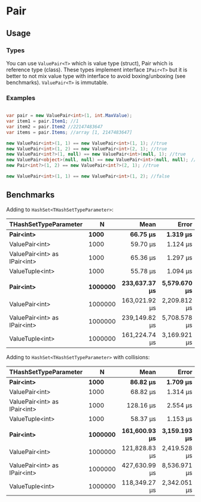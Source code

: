 ﻿# Pair

## Usage

### Types

You can use `ValuePair<T>` which is value type (struct), Pair<T> which is reference type (class). These types implement interface `IPair<T>` but it is better to not mix value type with interface to avoid boxing/unboxing (see benchmarks). `ValuePair<T>` is immutable.

### Examples

```cs

var pair = new ValuePair<int>(1, int.MaxValue);
var item1 = pair.Item1; //1
var item2 = pair.Item2 //22147483647
var items = pair.Items; //array [1, 2147483647]

new ValuePair<int>(1, 1) == new ValuePair<int>(1, 1); //true
new ValuePair<int>(1, 2) == new ValuePair<int>(2, 1); //true
new ValuePair<int?>(1, null) == new ValuePair<int>(null, 1); //true
new ValuePair<object>(null, null) == new ValuePair<int>(null, null); //true
new Pair<int?>(1, 2) == new ValuePair<int?>(2, 1); //true

new ValuePair<int>(1, 1) == new ValuePair<int>(1, 2); //false
```

## Benchmarks

Adding to `HashSet<THashSetTypeParameter>`:

|                          THashSetTypeParameter |       N |          Mean |        Error |        StdDev |        Median | Ratio | RatioSD |     Gen 0 |     Gen 1 |    Gen 2 | Allocated |
|-------------------------------- |-------- |--------------:|-------------:|--------------:|--------------:|------:|--------:|----------:|----------:|---------:|----------:|
|                       **Pair&lt;int&gt;** |    **1000** |      **66.75 μs** |     **1.319 μs** |      **2.542 μs** |      **66.42 μs** |  **1.20** |    **0.06** |   **23.0713** |    **0.4883** |        **-** |     **95 KB** |
|                  ValuePair&lt;int&gt; |    1000 |      59.70 μs |     1.124 μs |      1.294 μs |      60.09 μs |  1.07 |    0.03 |   17.3950 |    0.0610 |        - |     71 KB |
| ValuePair&lt;int&gt; as IPair&lt;int&gt; |    1000 |      65.36 μs |     1.297 μs |      2.649 μs |      65.32 μs |  1.15 |    0.05 |   23.0713 |    0.4883 |        - |     95 KB |
|                 ValueTuple&lt;int&gt; |    1000 |      55.78 μs |     1.094 μs |      1.075 μs |      55.74 μs |  1.00 |    0.00 |   17.3950 |    0.0610 |        - |     71 KB |
|                                 |         |               |              |               |               |       |         |           |           |          |           |
|                       **Pair&lt;int&gt;** | **1000000** | **233,637.37 μs** | **5,579.670 μs** | **16,364.205 μs** | **231,855.60 μs** |  **1.45** |    **0.10** | **4000.0000** | **1000.0000** |        **-** | **76,063 KB** |
|                  ValuePair&lt;int&gt; | 1000000 | 163,021.92 μs | 2,209.812 μs |  1,845.293 μs | 163,181.20 μs |  1.01 |    0.04 |  500.0000 |  500.0000 | 500.0000 | 52,626 KB |
| ValuePair&lt;int&gt; as IPair&lt;int&gt; | 1000000 | 239,149.82 μs | 5,708.578 μs | 16,742.270 μs | 234,666.10 μs |  1.50 |    0.08 | 4000.0000 | 1000.0000 |        - | 76,063 KB |
|                 ValueTuple&lt;int&gt; | 1000000 | 161,224.74 μs | 3,169.921 μs |  4,840.805 μs | 160,725.38 μs |  1.00 |    0.00 |  500.0000 |  500.0000 | 500.0000 | 52,626 KB |


Adding to `HashSet<THashSetTypeParameter>` with collisions:


|                                          THashSetTypeParameter |       N |          Mean |        Error |        StdDev | Ratio | RatioSD |      Gen 0 |     Gen 1 |    Gen 2 |  Allocated |
|------------------------------------------------ |-------- |--------------:|-------------:|--------------:|------:|--------:|-----------:|----------:|---------:|-----------:|
|                     **Pair&lt;int&gt;** |    **1000** |      **86.82 μs** |     **1.709 μs** |      **3.530 μs** |  **1.48** |    **0.07** |    **24.1699** |         **-** |        **-** |      **99 KB** |
|                ValuePair&lt;int&gt; |    1000 |      68.82 μs |     1.314 μs |      1.461 μs |  1.18 |    0.03 |    18.4326 |         - |        - |      75 KB |
| ValuePair&lt;int&gt; as IPair&lt;int&gt; |    1000 |     128.16 μs |     2.554 μs |      7.286 μs |  2.13 |    0.12 |    37.8418 |   12.4512 |        - |     156 KB |
|               ValueTuple&lt;int&gt; |    1000 |      58.37 μs |     1.153 μs |      1.133 μs |  1.00 |    0.00 |    17.3950 |    0.0610 |        - |      71 KB |
|                                                 |         |               |              |               |       |         |            |           |          |            |
|                     **Pair&lt;int&gt;** | **1000000** | **161,600.93 μs** | **3,159.193 μs** |  **5,933.731 μs** |  **1.36** |    **0.07** | **48000.0000** |         **-** |        **-** | **196,608 KB** |
|                ValuePair&lt;int&gt; | 1000000 | 121,828.83 μs | 2,419.528 μs |  4,775.912 μs |  1.03 |    0.06 | 42250.0000 |         - |        - | 173,170 KB |
| ValuePair&lt;int&gt; as IPair&lt;int&gt; | 1000000 | 427,630.99 μs | 8,536.971 μs | 23,225.458 μs |  3.64 |    0.22 | 14000.0000 | 4000.0000 |        - | 137,041 KB |
|               ValueTuple&lt;int&gt; | 1000000 | 118,349.27 μs | 2,342.051 μs |  3,976.980 μs |  1.00 |    0.00 |   800.0000 |  800.0000 | 800.0000 |  52,626 KB |
